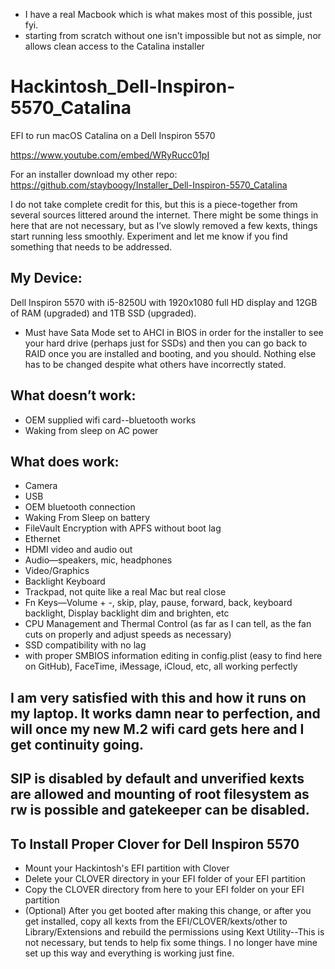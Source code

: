 - I have a real Macbook which is what makes most of this possible, just fyi.
- starting from scratch without one isn't impossible but not as simple, nor allows clean access to the Catalina installer

# Hackintosh_Dell-Inspiron-5570_Catalina
EFI to run macOS Catalina on a Dell Inspiron 5570

https://www.youtube.com/embed/WRyRucc01pI

For an installer download my other repo: https://github.com/stayboogy/Installer_Dell-Inspiron-5570_Catalina

I do not take complete credit for this, but this is a piece-together from several sources littered around the internet.  There might be some things in here that are not necessary, but as I’ve slowly removed a few kexts, things start running less smoothly.  Experiment and let me know if you find something that needs to be addressed.


## My Device:

Dell Inspiron 5570 with i5-8250U with 1920x1080 full HD display and 12GB of RAM (upgraded) and 1TB SSD (upgraded).

- Must have Sata Mode set to AHCI in BIOS in order for the installer to see your hard drive (perhaps just for SSDs) and then you can go back to RAID once you are installed and booting, and you should. Nothing else has to be changed despite what others have incorrectly stated.


## What doesn’t work:

- OEM supplied wifi card--bluetooth works
- Waking from sleep on AC power


## What does work:

- Camera
- USB
- OEM bluetooth connection
- Waking From Sleep on battery
- FileVault Encryption with APFS without boot lag
- Ethernet
- HDMI video and audio out
- Audio—speakers, mic, headphones
- Video/Graphics
- Backlight Keyboard
- Trackpad, not quite like a real Mac but real close
- Fn Keys—Volume + -, skip, play, pause, forward, back, keyboard backlight, Display backlight dim and brighten, etc
- CPU Management and Thermal Control (as far as I can tell, as the fan cuts on properly and adjust speeds as necessary)
- SSD compatibility with no lag
- with proper SMBIOS information editing in config.plist (easy to find here on GitHub), FaceTime, iMessage, iCloud, etc, all working perfectly


## I am very satisfied with this and how it runs on my laptop.  It works damn near to perfection, and will once my new M.2 wifi card gets here and I get continuity going.

## SIP is disabled by default and unverified kexts are allowed and mounting of root filesystem as rw is possible and gatekeeper can be disabled.


## To Install Proper Clover for Dell Inspiron 5570

- Mount your Hackintosh's EFI partition with Clover
- Delete your CLOVER directory in your EFI folder of your EFI partition
- Copy the CLOVER directory from here to your EFI folder on your EFI partition  
- (Optional) After you get booted after making this change, or after you get installed, copy all kexts from the EFI/CLOVER/kexts/other to Library/Extensions and rebuild the permissions using Kext Utility--This is not necessary, but tends to help fix some things. I no longer have mine set up this way and everything is working just fine.



